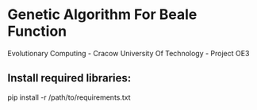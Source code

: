 # Genetic Algorithm For Beale Function
Evolutionary Computing - Cracow University Of Technology - Project OE3

## Install required libraries:

pip install -r /path/to/requirements.txt
